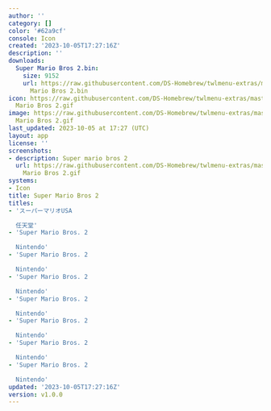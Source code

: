 ```yaml
---
author: ''
category: []
color: '#62a9cf'
console: Icon
created: '2023-10-05T17:27:16Z'
description: ''
downloads:
  Super Mario Bros 2.bin:
    size: 9152
    url: https://raw.githubusercontent.com/DS-Homebrew/twlmenu-extras/master/_nds/TWiLightMenu/icons/Super
      Mario Bros 2.bin
icon: https://raw.githubusercontent.com/DS-Homebrew/twlmenu-extras/master/_nds/TWiLightMenu/icons/gif/Super
  Mario Bros 2.gif
image: https://raw.githubusercontent.com/DS-Homebrew/twlmenu-extras/master/_nds/TWiLightMenu/icons/gif/Super
  Mario Bros 2.gif
last_updated: 2023-10-05 at 17:27 (UTC)
layout: app
license: ''
screenshots:
- description: Super mario bros 2
  url: https://raw.githubusercontent.com/DS-Homebrew/twlmenu-extras/master/_nds/TWiLightMenu/icons/gif/Super
    Mario Bros 2.gif
systems:
- Icon
title: Super Mario Bros 2
titles:
- 'スーパーマリオUSA

  任天堂'
- 'Super Mario Bros. 2

  Nintendo'
- 'Super Mario Bros. 2

  Nintendo'
- 'Super Mario Bros. 2

  Nintendo'
- 'Super Mario Bros. 2

  Nintendo'
- 'Super Mario Bros. 2

  Nintendo'
- 'Super Mario Bros. 2

  Nintendo'
- 'Super Mario Bros. 2

  Nintendo'
updated: '2023-10-05T17:27:16Z'
version: v1.0.0
---
```

